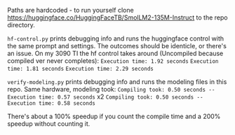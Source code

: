 Paths are hardcoded - to run yourself clone <https://huggingface.co/HuggingFaceTB/SmolLM2-135M-Instruct> to the repo directory.

`hf-control.py` prints debugging info and runs the huggingface control with the same prompt and settings. The outcomes should be identicle, or there's an issue.
On my 3090 TI the hf control takes around (Uncompiled because compiled ver never completes): `Execution time: 1.92 seconds` `Execution time: 1.81 seconds` `Execution time: 2.29 seconds`

`verify-modeling.py` prints debugging info and runs the modeling files in this repo.
Same hardware, modeling took: 
`Compiling took: 0.50 seconds -- Execution time: 0.57 seconds` x2 `Compiling took: 0.50 seconds -- Execution time: 0.58 seconds`

There's about a 100% speedup if you count the compile time and a 200% speedup without counting it.
